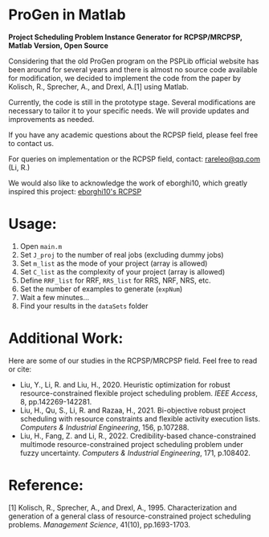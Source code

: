 # ProGen in Matlab

**Project Scheduling Problem Instance Generator for RCPSP/MRCPSP, Matlab Version, Open Source**

Considering that the old ProGen program on the PSPLib official website has been around for several years and there is almost no source code available for modification, we decided to implement the code from the paper by Kolisch, R., Sprecher, A., and Drexl, A.[1] using Matlab.

Currently, the code is still in the prototype stage. Several modifications are necessary to tailor it to your specific needs. We will provide updates and improvements as needed.

If you have any academic questions about the RCPSP field, please feel free to contact us.

For queries on implementation or the RCPSP field, contact: rareleo@qq.com (Li, R.)

We would also like to acknowledge the work of eborghi10, which greatly inspired this project: [eborghi10's RCPSP](https://github.com/eborghi10/RCPSP)

# Usage:
1. Open `main.m`
2. Set `J_proj` to the number of real jobs (excluding dummy jobs)
3. Set `m_list` as the mode of your project (array is allowed)
4. Set `C_list` as the complexity of your project (array is allowed)
5. Define `RRF_list` for RRF, `RRS_list` for RRS, NRF, NRS, etc.
6. Set the number of examples to generate (`expNum`)
7. Wait a few minutes...
8. Find your results in the `dataSets` folder

# Additional Work:
Here are some of our studies in the RCPSP/MRCPSP field. Feel free to read or cite:

- Liu, Y., Li, R. and Liu, H., 2020. Heuristic optimization for robust resource-constrained flexible project scheduling problem. *IEEE Access*, 8, pp.142269-142281.
- Liu, H., Qu, S., Li, R. and Razaa, H., 2021. Bi-objective robust project scheduling with resource constraints and flexible activity execution lists. *Computers & Industrial Engineering*, 156, p.107288.
- Liu, H., Fang, Z. and Li, R., 2022. Credibility-based chance-constrained multimode resource-constrained project scheduling problem under fuzzy uncertainty. *Computers & Industrial Engineering*, 171, p.108402.

# Reference:
[1] Kolisch, R., Sprecher, A., and Drexl, A., 1995. Characterization and generation of a general class of resource-constrained project scheduling problems. *Management Science*, 41(10), pp.1693-1703.
